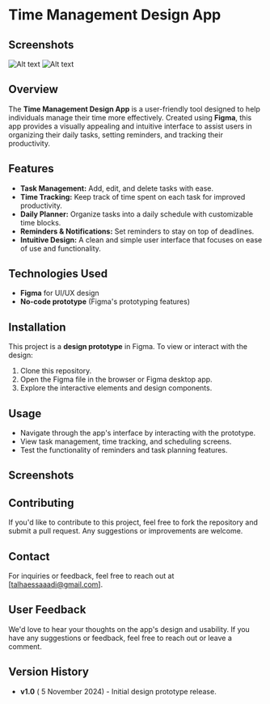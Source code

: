 # Time Management Design App

## Screenshots
![Alt text](https://test.skilliday.com/wp-content/uploads/2024/11/IPHON%2013%20mini.png)
![Alt text](https://test.skilliday.com/wp-content/uploads/2024/11/iPhone%2013%20mini%20-%202.png)

## Overview
The **Time Management Design App** is a user-friendly tool designed to help individuals manage their time more effectively. Created using **Figma**, this app provides a visually appealing and intuitive interface to assist users in organizing their daily tasks, setting reminders, and tracking their productivity.

## Features
- **Task Management:** Add, edit, and delete tasks with ease.
- **Time Tracking:** Keep track of time spent on each task for improved productivity.
- **Daily Planner:** Organize tasks into a daily schedule with customizable time blocks.
- **Reminders & Notifications:** Set reminders to stay on top of deadlines.
- **Intuitive Design:** A clean and simple user interface that focuses on ease of use and functionality.

## Technologies Used
- **Figma** for UI/UX design
- **No-code prototype** (Figma's prototyping features)

## Installation
This project is a **design prototype** in Figma. To view or interact with the design:
1. Clone this repository.
2. Open the Figma file in the browser or Figma desktop app.
3. Explore the interactive elements and design components.

## Usage
- Navigate through the app's interface by interacting with the prototype.
- View task management, time tracking, and scheduling screens.
- Test the functionality of reminders and task planning features.

## Screenshots


## Contributing
If you'd like to contribute to this project, feel free to fork the repository and submit a pull request. Any suggestions or improvements are welcome.



## Contact
For inquiries or feedback, feel free to reach out at [talhaessaaadi@gmail.com].

## User Feedback
We'd love to hear your thoughts on the app's design and usability. If you have any suggestions or feedback, feel free to reach out or leave a comment.


## Version History
- **v1.0** ( 5 November 2024) - Initial design prototype release.

